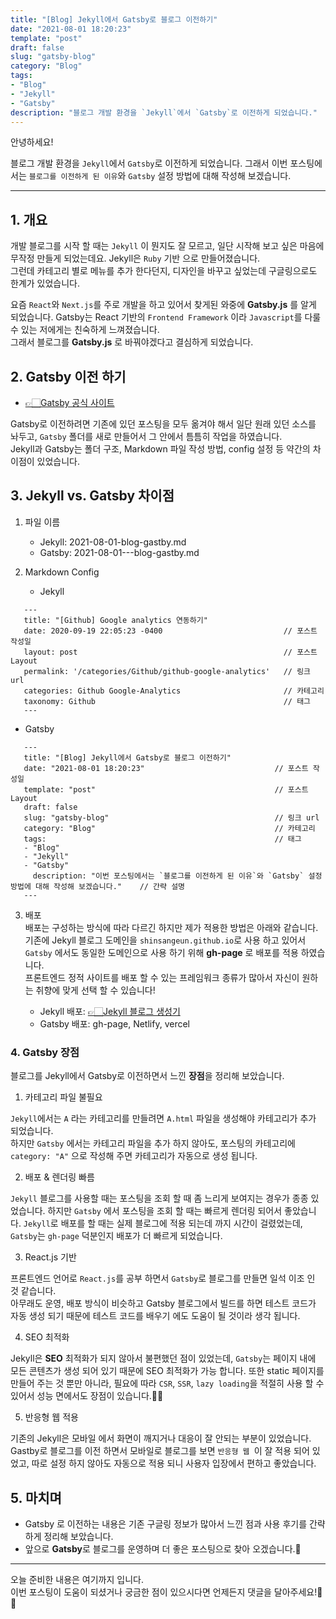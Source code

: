 ```yaml
---
title: "[Blog] Jekyll에서 Gatsby로 블로그 이전하기"
date: "2021-08-01 18:20:23"
template: "post"
draft: false
slug: "gatsby-blog"
category: "Blog"
tags:
- "Blog"
- "Jekyll"
- "Gatsby"
description: "블로그 개발 환경을 `Jekyll`에서 `Gatsby`로 이전하게 되었습니다."
---
```


안녕하세요!

블로그 개발 환경을 `Jekyll`에서 `Gatsby`로 이전하게 되었습니다.
그래서 이번 포스팅에서는 `블로그를 이전하게 된 이유`와 `Gatsby` 설정 방법에 대해 작성해 보겠습니다.

-----
## 1. 개요
개발 블로그를 시작 할 때는 `Jekyll` 이 뭔지도 잘 모르고, 일단 시작해 보고 싶은 마음에 무작정 만들게 되었는데요. Jekyll은 `Ruby` 기반 으로 만들어졌습니다.  
그런데 카테고리 별로 메뉴를 추가 한다던지, 디자인을 바꾸고 싶었는데 구글링으로도 한계가 있었습니다. 

요즘 `React`와 `Next.js`를 주로 개발을 하고 있어서 찾게된 와중에 **Gatsby.js** 를 알게 되었습니다. Gatsby는 React 기반의 `Frontend Framework` 이라 `Javascript`를 다룰 수 있는 저에게는 친숙하게 느껴졌습니다.  
그래서 블로그를 **Gatsby.js** 로 바꿔야겠다고 결심하게 되었습니다.


## 2. Gatsby 이전 하기
- [👉🏻Gatsby 공식 사이트](https://www.gatsbyjs.com/)

Gatsby로 이전하려면 기존에 있던 포스팅을 모두 옮겨야 해서 일단 원래 있던 소스를 놔두고, `Gatsby` 폴더를 새로 만들어서 그 안에서 틈틈히 작업을 하였습니다.  
Jekyll과 Gatsby는 폴더 구조, Markdown 파일 작성 방법, config 설정 등 약간의 차이점이 있었습니다.


## 3. Jekyll vs. Gatsby 차이점
1. 파일 이름
    - Jekyll: 2021-08-01-blog-gastby.md
    - Gatsby: 2021-08-01---blog-gastby.md

2. Markdown Config
    - Jekyll

```
   ---
   title: "[Github] Google analytics 연동하기"
   date: 2020-09-19 22:05:23 -0400                           // 포스트 작성일
   layout: post                                              // 포스트 Layout
   permalink: '/categories/Github/github-google-analytics'   // 링크 url
   categories: Github Google-Analytics                       // 카테고리
   taxonomy: Github                                          // 태그
   ---
```

- Gatsby

```
   ---
   title: "[Blog] Jekyll에서 Gatsby로 블로그 이전하기"
   date: "2021-08-01 18:20:23"                             // 포스트 작성일
   template: "post"                                        // 포스트 Layout
   draft: false            
   slug: "gatsby-blog"                                     // 링크 url
   category: "Blog"                                        // 카테고리
   tags:                                                   // 태그
   - "Blog"
   - "Jekyll"
   - "Gatsby"
     description: "이번 포스팅에서는 `블로그를 이전하게 된 이유`와 `Gatsby` 설정 방법에 대해 작성해 보겠습니다."    // 간략 설명
   ---
```

3. 배포  
배포는 구성하는 방식에 따라 다르긴 하지만 제가 적용한 방법은 아래와 같습니다.  
기존에 Jekyll 블로그 도메인을 `shinsangeun.github.io`로 사용 하고 있어서 `Gatsby` 에서도 동일한 도메인으로 사용 하기 위해 **gh-page** 로 배포를 적용 하였습니다.  
프론트엔드 정적 사이트를 배포 할 수 있는 프레임워크 종류가 많아서 자신이 원하는 취향에 맞게 선택 할 수 있습니다!
   
   - Jekyll 배포: [👉🏻Jekyll 블로그 생성기](https://shinsangeun.github.io//posts/blog/jekyll-1)
   - Gatsby 배포: gh-page, Netlify, vercel 


### 4. Gatsby 장점

블로그를 Jekyll에서 Gatsby로 이전하면서 느낀 **장점**을 정리해 보았습니다. 


1. 카테고리 파일 불필요

`Jekyll`에서는 `A` 라는 카테고리를 만들려면 `A.html` 파일을 생성해야 카테고리가 추가 되었습니다.  
하지만 `Gatsby` 에서는 카테고리 파일을 추가 하지 않아도, 포스팅의 카테고리에 `category: "A"` 으로 작성해 주면 카테고리가 자동으로 생성 됩니다.
   

2. 배포 & 렌더링 빠름  

`Jekyll` 블로그를 사용할 때는 포스팅을 조회 할 때 좀 느리게 보여지는 경우가 종종 있었습니다. 하지만 `Gatsby` 에서 포스팅을 조회 할 때는 빠르게 렌더링 되어서 좋았습니다.
`Jekyll`로 배포를 할 때는 실제 블로그에 적용 되는데 까지 시간이 걸렸었는데, `Gatsby`는 `gh-page` 덕분인지 배포가 더 빠르게 되었습니다.


3. React.js 기반  

프론트엔드 언어로 `React.js`를 공부 하면서 `Gatsby`로 블로그를 만들면 일석 이조 인 것 같습니다.   
아무래도 운영, 배포 방식이 비슷하고 Gatsby 블로그에서 빌드를 하면 테스트 코드가 자동 생성 되기 때문에 테스트 코드를 배우기 에도 도움이 될 것이라 생각 됩니다. 
   

4. SEO 최적화  

Jekyll은 **SEO** 최적화가 되지 않아서 불편했던 점이 있었는데, `Gatsby`는 페이지 내에 모든 콘텐츠가 생성 되어 있기 때문에 SEO 최적화가 가능 합니다.
또한 static 페이지를 만들어 주는 것 뿐만 아니라, 필요에 따라 `CSR`, `SSR`, `lazy loading`을 적절히 사용 할 수 있어서 성능 면에서도 장점이 있습니다.👍🏻


5. 반응형 웹 적용
 
기존의 Jekyll은 모바일 에서 화면이 깨지거나 대응이 잘 안되는 부분이 있었습니다.  
Gastby로 블로그를 이전 하면서 모바일로 블로그를 보면 `반응형 웹 `이 잘 적용 되어 있었고, 따로 설정 하지 않아도 자동으로 적용 되니 사용자 입장에서 편하고 좋았습니다.


## 5. 마치며
- Gatsby 로 이전하는 내용은 기존 구글링 정보가 많아서 느낀 점과 사용 후기를 간략하게 정리해 보았습니다.
- 앞으로 **Gatsby**로 블로그를 운영하며 더 좋은 포스팅으로 찾아 오겠습니다.🎈

-----

오늘 준비한 내용은 여기까지 입니다.  
이번 포스팅이 도움이 되셨거나 궁금한 점이 있으시다면 언제든지 댓글을 달아주세요!🤖✨